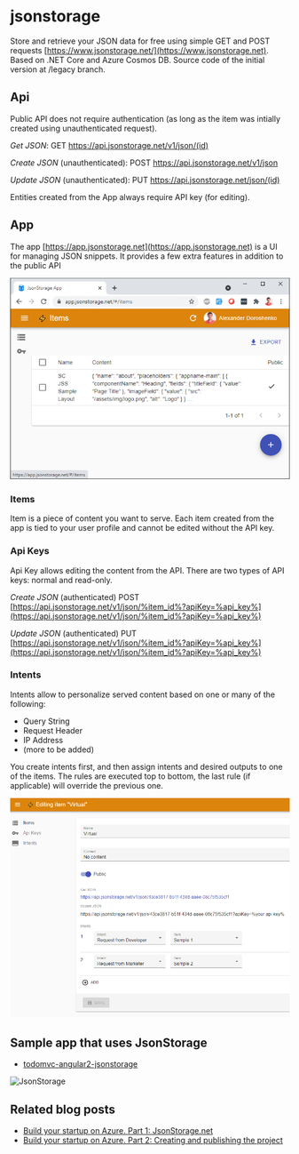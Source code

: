 # jsonstorage

Store and retrieve your JSON data for free using simple GET and POST requests [https://www.jsonstorage.net/](https://www.jsonstorage.net). Based on .NET Core and Azure Cosmos DB. Source code of the initial version at /legacy branch.

## Api

Public API does not require authentication (as long as the item was intially created using unauthenticated request).

*Get JSON*:
GET https://api.jsonstorage.net/v1/json/(id)

*Create JSON* (unauthenticated):
POST https://api.jsonstorage.net/v1/json

*Update JSON* (unauthenticated):
PUT https://api.jsonstorage.net/json/(id)

Entities created from the App always require API key (for editing).

## App

The app [https://app.jsonstorage.net](https://app.jsonstorage.net) is a UI for managing JSON snippets. It provides a few extra features in addition to the public API

![App UI](/docs/images/app.png)

### Items

Item is a piece of content you want to serve. Each item created from the app is tied to your user profile and cannot be edited without the API key.

### Api Keys

Api Key allows editing the content from the API. There are two types of API keys: normal and read-only.

*Create JSON* (authenticated)
POST [https://api.jsonstorage.net/v1/json/%item_id%?apiKey=%api_key%](https://api.jsonstorage.net/v1/json/%item_id%?apiKey=%api_key%)

*Update JSON* (authenticated)
PUT [https://api.jsonstorage.net/v1/json/%item_id%?apiKey=%api_key%](https://api.jsonstorage.net/v1/json/%item_id%?apiKey=%api_key%)

### Intents

Intents allow to personalize served content based on one or many of the following:

* Query String
* Request Header
* IP Address
* (more to be added)

You create intents first, and then assign intents and desired outputs to one of the items. The rules are executed top to bottom, the last rule (if applicable) will override the previous one.

![App UI](/docs/images/virtual.png)

## Sample app that uses JsonStorage

* [todomvc-angular2-jsonstorage](https://github.com/adoprog/todomvc-angular2-jsonstorage)

![JsonStorage](https://2.bp.blogspot.com/-iMkQcOCzFcs/WJI4rcHrLyI/AAAAAAAAEM4/Hcggu0JjauEY7NUpqioZIofZFyyuX1ffwCLcB/s1600/Plan.png)

## Related blog posts

* [Build your startup on Azure. Part 1: JsonStorage.net](http://devopssnippets.blogspot.com/2017/03/build-your-startup-on-azure-part-1.html)
* [Build your startup on Azure. Part 2: Creating and publishing the project](http://devopssnippets.blogspot.com/2017/04/build-your-startup-on-azure-part-2.html)
